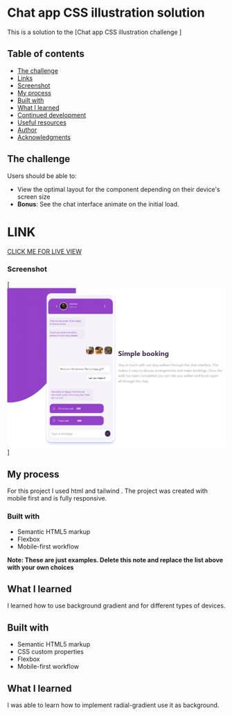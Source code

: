 # Chat app CSS illustration solution

This is a solution to the [Chat app CSS illustration challenge ]

## Table of contents

- [The challenge](#the-challenge)
- [Links](#links)
- [Screenshot](#screenshot)
- [My process](#my-process)
- [Built with](#built-with)
- [What I learned](#what-i-learned)
- [Continued development](#continued-development)
- [Useful resources](#useful-resources)
- [Author](#author)
- [Acknowledgments](#acknowledgments)

## The challenge

Users should be able to:

- View the optimal layout for the component depending on their device's screen size
- **Bonus**: See the chat interface animate on the initial load.
  
# LINK
[CLICK ME FOR LIVE VIEW](https://miron-silviu.github.io/chat-app-ilustrator/)

### Screenshot

[![alt text](image-2.png)]

## My process

For this project I used html and tailwind . The project was created with mobile first and is fully responsive.

### Built with

- Semantic HTML5 markup
- Flexbox
- Mobile-first workflow

**Note: These are just examples. Delete this note and replace the list above with your own choices**

## What I learned

I learned how to use background gradient and for different types of devices.

## Built with

- Semantic HTML5 markup
- CSS custom properties
- Flexbox
- Mobile-first workflow

## What I learned

I was able to learn how to implement radial-gradient use it as background.

